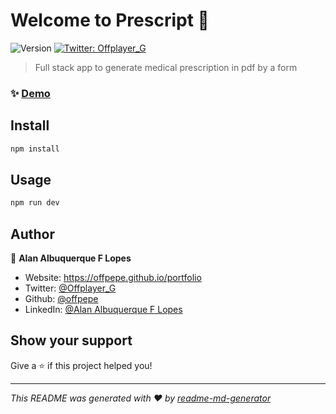 # Welcome to Prescript 👋
![Version](https://img.shields.io/badge/version-1.2.2-blue.svg?cacheSeconds=2592000)
[![Twitter: Offplayer\_G](https://img.shields.io/twitter/follow/Offplayer\_G.svg?style=social)](https://twitter.com/Offplayer\_G)

> Full stack app to generate medical prescription in pdf by a form

### ✨ [Demo](https://prescript.herokuapp.com/)

## Install

```sh
npm install
```

## Usage

```sh
npm run dev
```

## Author

👤 **Alan Albuquerque F Lopes**

* Website: https://offpepe.github.io/portfolio
* Twitter: [@Offplayer\_G](https://twitter.com/Offplayer\_G)
* Github: [@offpepe](https://github.com/offpepe)
* LinkedIn: [@Alan Albuquerque F Lopes](https://linkedin.com/in/alanalbuquerq)

## Show your support

Give a ⭐️ if this project helped you!


***
_This README was generated with ❤️ by [readme-md-generator](https://github.com/kefranabg/readme-md-generator)_
